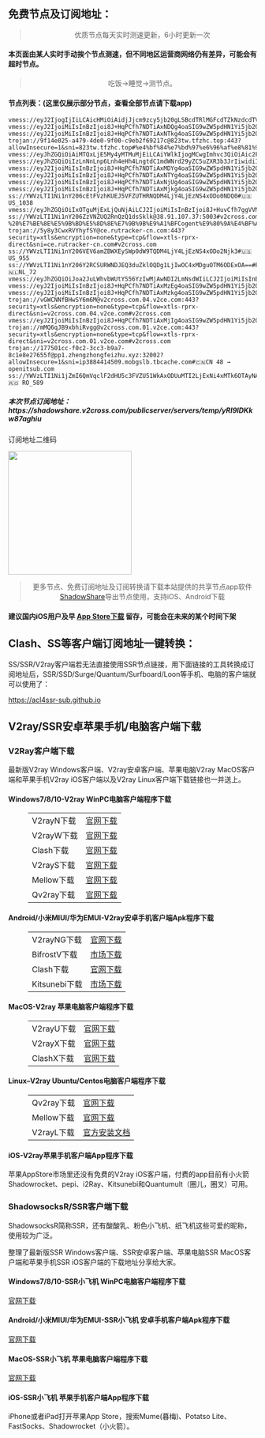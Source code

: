 
<h2>免费节点及订阅地址：</h2>
<blockquote>
<p style="text-align: center;">优质节点每天实时测速更新，6小时更新一次</p>
</blockquote>
<h4>本页面由某人实时手动挨个节点测速，但不同地区运营商网络仍有差异，可能会有超时节点。</h4>
<blockquote>
<p style="text-align: center;">吃饭->睡觉->测节点。</p>
</blockquote>
<h4>节点列表：(这里仅展示部分节点，查看全部节点请下载app)</h4>

```ss://YWVzLTEyOC1jZmI6UWF6RWRjVGdiMTU5QCQq@14.29.124.174:11012#%F0%9F%87%AD%F0%9F%87%B0%20%E3%80%90tg%40freevpn8%E3%80%91_%F0%9F%87%A8%F0%9F%87%B3CN-%F0%9F%87%AD%F0%9F%87%B0HK_199
vmess://eyJ2IjogIjIiLCAicHMiOiAidjJjcm9zcy5jb20gLSBcdTRlMGFcdTZkNzdcdTVlMDJcdTc1MzVcdTRmZTEgOSIsICJhZGQiOiAiMTIzLjI1My4zMi41MCIsICJwb3J0IjogIjMxMzcyIiwgInR5cGUiOiAibm9uZSIsICJpZCI6ICI2NzhkMGQ3ZC1jNjUxLTRhZTEtY2VkMS0zMjA3ODM1NjU3NDkiLCAiYWlkIjogIjAiLCAibmV0IjogInRjcCIsICJwYXRoIjogIi8iLCAiaG9zdCI6ICIzNi4xMzkuMTEyLjIyIiwgInRscyI6ICIifQ==
vmess://eyJ2IjoiMiIsInBzIjoi8J+HqPCfh7NDTiAxNDQg4oaSIG9wZW5pdHN1Yi5jb20iLCJhZGQiOiJhbGl5dW4ubW9ibGUudm51cGdjbi5jbiIsInBvcnQiOiI5MDE2IiwidHlwZSI6Im5vbmUiLCJpZCI6IjAyNTNiNTc0LTgwMjAtMzE4Ni1hNjQ3LTAyNjcyOTVhYzliYiIsImFpZCI6IjAiLCJuZXQiOiJ0Y3AiLCJwYXRoIjoiLyIsImhvc3QiOiJhbGl5dW4ubW9ibGUudm51cGdjbi5jbiIsInRscyI6IiJ9
vmess://eyJ2IjoiMiIsInBzIjoi8J+HqPCfh7NDTiAxNTkg4oaSIG9wZW5pdHN1Yi5jb20iLCJhZGQiOiJhbGl5dW4udW5pY29tLnZudXBnY24uY24iLCJwb3J0IjoiOTAyNCIsInR5cGUiOiJub25lIiwiaWQiOiIwMjUzYjU3NC04MDIwLTMxODYtYTY0Ny0wMjY3Mjk1YWM5YmIiLCJhaWQiOiIwIiwibmV0IjoidGNwIiwicGF0aCI6Ii8iLCJob3N0IjoiYWxpeXVuLnVuaWNvbS52bnVwZ2NuLmNuIiwidGxzIjoiIn0=
trojan://9f14e025-a479-4de0-9f00-c9eb2f69217c@823tw.tfzhc.top:443?allowInsecure=1&sni=823tw.tfzhc.top#%e4%bf%84%e7%bd%97%e6%96%af%e8%81%94%e9%82%a6(TG%e9%a2%91%e9%81%93%3a%40kxswa)
vmess://eyJhZGQiOiAiMTQxLjE5My4yMTMuMjEiLCAiYWlkIjogMCwgImhvc3QiOiAic2FuZ2dvcm82Lm5leHR2cG4uY2MiLCAiaWQiOiAiYTU1YjdkNzctZDI1MS00ZTMxLWE3NmUtMjJkMDlhYzY5ZWIwIiwgIm5ldCI6ICJ3cyIsICJwYXRoIjogIi92cG5uZW8iLCAicG9ydCI6IDgwLCAicHMiOiAidjJjcm9zcy5jb20gLSBcdTdmOGVcdTU2ZmRSRiBFbmdpbmVlcmluZyAyMCIsICJ0bHMiOiAiIiwgInR5cGUiOiAiYXV0byIsICJzZWN1cml0eSI6ICJhdXRvIiwgInNraXAtY2VydC12ZXJpZnkiOiB0cnVlLCAic25pIjogIiJ9
vmess://eyJhZGQiOiIzLnNnLnp6Lnh4eHh4LngtdC1mdWNrd29yZC5uZXR3b3JrIiwidiI6IjIiLCJwcyI6IlJlbGF5X/Cfh6jwn4ezQ04t8J+HrfCfh7BIS18xMDUiLCJwb3J0IjozNjY3OSwiaWQiOiIyNDRlZmZkOS0wMjA0LTNjNGEtODUzNy0wZGNhNGU1ZmQ5YjUiLCJhaWQiOiIwIiwibmV0IjoidGNwIiwidHlwZSI6IiIsImhvc3QiOiIiLCJwYXRoIjoiLyIsInRscyI6IiJ9
vmess://eyJ2IjoiMiIsInBzIjoi8J+HqPCfh7NDTiAxMDYg4oaSIG9wZW5pdHN1Yi5jb20iLCJhZGQiOiJhbGl5dW4ubW9ibGUudm51cGdjbi5jbiIsInBvcnQiOiI5MDA5IiwidHlwZSI6Im5vbmUiLCJpZCI6IjAyNTNiNTc0LTgwMjAtMzE4Ni1hNjQ3LTAyNjcyOTVhYzliYiIsImFpZCI6IjAiLCJuZXQiOiJ0Y3AiLCJwYXRoIjoiLyIsImhvc3QiOiJhbGl5dW4ubW9ibGUudm51cGdjbi5jbiIsInRscyI6IiJ9
vmess://eyJ2IjoiMiIsInBzIjoi8J+HqPCfh7NDTiAxNTYg4oaSIG9wZW5pdHN1Yi5jb20iLCJhZGQiOiJhbGl5dW4ubW9ibGUudm51cGdjbi5jbiIsInBvcnQiOiI5MDM5IiwidHlwZSI6Im5vbmUiLCJpZCI6IjAyNTNiNTc0LTgwMjAtMzE4Ni1hNjQ3LTAyNjcyOTVhYzliYiIsImFpZCI6IjAiLCJuZXQiOiJ0Y3AiLCJwYXRoIjoiLyIsImhvc3QiOiJhbGl5dW4ubW9ibGUudm51cGdjbi5jbiIsInRscyI6IiJ9
vmess://eyJ2IjoiMiIsInBzIjoi8J+HqPCfh7NDTiAxNjUg4oaSIG9wZW5pdHN1Yi5jb20iLCJhZGQiOiJhbGl5dW4uaW5zdGFsbDAyLnZudXBnY24uY24iLCJwb3J0IjoiMTE5MzMiLCJ0eXBlIjoibm9uZSIsImlkIjoiMDI1M2I1NzQtODAyMC0zMTg2LWE2NDctMDI2NzI5NWFjOWJiIiwiYWlkIjoiMCIsIm5ldCI6InRjcCIsInBhdGgiOiIvIiwiaG9zdCI6ImFsaXl1bi5pbnN0YWxsMDIudm51cGdjbi5jbiIsInRscyI6IiJ9
vmess://eyJ2IjoiMiIsInBzIjoi8J+HqPCfh7NDTiAxMjkg4oaSIG9wZW5pdHN1Yi5jb20iLCJhZGQiOiJhbGl5dW4uaW5zdGFsbDAxLnZudXBnY24uY24iLCJwb3J0IjoiMTE5MTkiLCJ0eXBlIjoibm9uZSIsImlkIjoiMDI1M2I1NzQtODAyMC0zMTg2LWE2NDctMDI2NzI5NWFjOWJiIiwiYWlkIjoiMCIsIm5ldCI6InRjcCIsInBhdGgiOiIvIiwiaG9zdCI6ImFsaXl1bi5pbnN0YWxsMDEudm51cGdjbi5jbiIsInRscyI6IiJ9
ss://YWVzLTI1Ni1nY206cEtFVzhKUEJ5VFZUTHRNQDM4LjY4LjEzNS4xODo0NDQ0#🇺🇸US_1038
vmess://eyJhZGQiOiIxOTguMjExLjQuNjAiLCJ2IjoiMiIsInBzIjoi8J+HuvCfh7ggVVNfODM4IiwicG9ydCI6ODAsImlkIjoiMWM2NWNmZWQtMGIwYy00ZTIxLTkyYWEtOTBjOTY2M2E2NTRmIiwiYWlkIjoiMCIsIm5ldCI6IndzIiwidHlwZSI6IiIsImhvc3QiOiIxOTguMjExLjQuNjAiLCJwYXRoIjoiLyIsInRscyI6IiJ9
ss://YWVzLTI1Ni1nY206ZzVNZUQ2RnQzQ1dsSklk@38.91.107.37:5003#v2cross.com%20-%20%E7%BE%8E%E5%9B%BD%E5%8D%8E%E7%9B%9B%E9%A1%BFCogent%E9%80%9A%E4%BF%A1%E5%85%AC%E5%8F%B8%2029
trojan://5y8y3CwxRVYhyfSY@ce.rutracker-cn.com:443?security=xtls&encryption=none&type=tcp&flow=xtls-rprx-direct&sni=ce.rutracker-cn.com#v2cross.com
ss://YWVzLTI1Ni1nY206VEV6amZBWXEySWp0dW9TQDM4LjY4LjEzNS4xODo2Njk3#🇺🇸US_955
ss://YWVzLTI1Ni1nY206Y2RCSURWNDJEQ3duZklOQDg1LjIwOC4xMDguOTM6ODExOA==#Pool_🇳🇱NL_72
vmess://eyJhZGQiOiJoa2JuLWhvbWUtYS56YzIwMjAwNDI2LmNsdWIiLCJ2IjoiMiIsInBzIjoiUmVsYXlf8J+HrfCfh7BISy3wn4et8J+HsEhLXzI1MCIsInBvcnQiOjM5OTk5LCJpZCI6IjY3YzUwZjZhLTgxNmQtMzU1NS04OWI0LTE5ZGQyOTYwOGY4YiIsImFpZCI6IjAiLCJuZXQiOiJ0Y3AiLCJ0eXBlIjoiIiwiaG9zdCI6ImhrYm4taG9tZS1hLnpjMjAyMDA0MjYuY2x1YiIsInBhdGgiOiIvbWljcm9zb2Z0IiwidGxzIjoidGxzIn0=
vmess://eyJ2IjoiMiIsInBzIjoi8J+HqPCfh7NDTiAxMzEg4oaSIG9wZW5pdHN1Yi5jb20iLCJhZGQiOiJhbGl5dW4uaW5zdGFsbDAxLnZudXBnY24uY24iLCJwb3J0IjoiMTE5MzQiLCJ0eXBlIjoibm9uZSIsImlkIjoiMDI1M2I1NzQtODAyMC0zMTg2LWE2NDctMDI2NzI5NWFjOWJiIiwiYWlkIjoiMCIsIm5ldCI6InRjcCIsInBhdGgiOiIvIiwiaG9zdCI6ImFsaXl1bi5pbnN0YWxsMDEudm51cGdjbi5jbiIsInRscyI6IiJ9
vmess://eyJ2IjoiMiIsInBzIjoi8J+HqPCfh7NDTiAxMzkg4oaSIG9wZW5pdHN1Yi5jb20iLCJhZGQiOiJhbGl5dW4ubW9ibGUudm51cGdjbi5jbiIsInBvcnQiOiI5MDA4IiwidHlwZSI6Im5vbmUiLCJpZCI6IjAyNTNiNTc0LTgwMjAtMzE4Ni1hNjQ3LTAyNjcyOTVhYzliYiIsImFpZCI6IjAiLCJuZXQiOiJ0Y3AiLCJwYXRoIjoiLyIsImhvc3QiOiJhbGl5dW4ubW9ibGUudm51cGdjbi5jbiIsInRscyI6IiJ9
trojan://vGWCNNfBHwSY6m6M@v2cross.com.04.v2ce.com:443?security=xtls&encryption=none&type=tcp&flow=xtls-rprx-direct&sni=v2cross.com.04.v2ce.com#v2cross.com
vmess://eyJ2IjoiMiIsInBzIjoi8J+HqPCfh7NDTiAxMjIg4oaSIG9wZW5pdHN1Yi5jb20iLCJhZGQiOiJhbGl5dW4uaW5zdGFsbDA0LnZudXBnY24uY24iLCJwb3J0IjoiMTE5MzEiLCJ0eXBlIjoibm9uZSIsImlkIjoiMDI1M2I1NzQtODAyMC0zMTg2LWE2NDctMDI2NzI5NWFjOWJiIiwiYWlkIjoiMCIsIm5ldCI6InRjcCIsInBhdGgiOiIvIiwiaG9zdCI6ImFsaXl1bi5pbnN0YWxsMDQudm51cGdjbi5jbiIsInRscyI6IiJ9
trojan://mMQ6qJB9xbhiRvgg@v2cross.com.01.v2ce.com:443?security=xtls&encryption=none&type=tcp&flow=xtls-rprx-direct&sni=v2cross.com.01.v2ce.com#v2cross.com
trojan://177501cc-f0c2-3cc3-b9a7-8c1e8e27655f@pp1.zhengzhongfeizhu.xyz:32002?allowInsecure=1&sni=ip3884414509.mobgslb.tbcache.com#🇨🇳CN 48 → openitsub.com
ss://YWVzLTI1Ni1jZmI6QmVqclF2dHU5c3FVZU51WkAxODUuMTI2LjExNi4xMTk6OTAyNA==#🇷🇴 RO_589
```
<h5>本次节点订阅地址：https://shadowshare.v2cross.com/publicserver/servers/temp/yRI9lDKkw87aghiu</h5>
<p>订阅地址二维码</p>
<img src='http://shadowshare.v2cross.com/qrcode.png' width=250 height=250>
<blockquote style='text-align: center;'>更多节点、免费订阅地址及订阅转换请下载本站提供的共享节点app软件<a href='https://shadowshare.v2cross.com'>ShadowShare</a>导出节点使用，支持iOS、Android下载</blockquote>
<h4>建议国内iOS用户及早 <a href='https://apps.apple.com/cn/app/shadowshare/id1612647259'>App Store下载</a> 留存，可能会在未来的某个时间下架</h4>

<div class="nv-content-wrap entry-content">
<h2>Clash、SS等客户端订阅地址一键转换：</h2>
<p>SS/SSR/V2ray客户端若无法直接使用SSR节点链接，用下面链接的工具转换成订阅地址后，SSR/SSD/Surge/Quantum/Surfboard/Loon等手机、电脑的客户端就可以使用了：</p>
<p><a href="https://acl4ssr-sub.github.io" target="_blank" rel="noreferrer noopener nofollow">https://acl4ssr-sub.github.io</a></p>
<h2>V2ray/SSR安卓苹果手机/电脑客户端下载</h2>
<h3>V2Ray客户端下载</h3>
<p>最新版V2ray Windows客户端、V2ray安卓客户端、苹果电脑V2ray MacOS客户端和苹果手机V2ray iOS客户端以及V2ray Linux客户端下载链接也一并送上。</p>
<h4>Windows7/8/10-<strong>V2ray WinPC电脑客户端</strong>程序下载</h4>
<figure class="wp-block-table alignwide is-style-stripes"><table><tbody><tr><td>V2rayN下载</td><td><a href="https://github.com/2dust/v2rayN/releases" target="_blank" rel="noreferrer noopener">官网下载</a></td></tr><tr><td>V2rayW下载</td><td><a href="https://github.com/Cenmrev/V2RayW/releases" target="_blank" rel="noreferrer noopener">官网下载</a></td></tr><tr><td>Clash下载</td><td><a href="https://github.com/Fndroid/clash_for_windows_pkg/releases" target="_blank" rel="noreferrer noopener">官网下载</a></td></tr><tr><td>V2rayS下载</td><td><a href="https://github.com/Shinlor/V2RayS/releases" target="_blank" rel="noreferrer noopener">官网下载</a></td></tr><tr><td>Mellow下载</td><td><a href="https://github.com/mellow-io/mellow/releases" target="_blank" rel="noreferrer noopener">官网下载</a></td></tr><tr><td>Qv2ray下载</td><td><a href="https://github.com/Qv2ray/Qv2ray" target="_blank" rel="noreferrer noopener">官网下载</a></td></tr></tbody></table></figure>
<h4><strong>Android/小米MIUI/华为EMUI-V2ray安卓手机客户端</strong>Apk程序下载</h4>
<figure class="wp-block-table alignwide is-style-stripes"><table><tbody><tr><td>V2rayNG下载</td><td><a href="https://github.com/2dust/v2rayNG/releases" target="_blank" rel="noreferrer noopener">官网下载</a></td></tr><tr><td>BifrostV下载</td><td><a rel="noreferrer noopener" href="https://www.appsapk.com/downloading/latest/com.github.dawndiy.bifrostv-0.6.8.apk" target="_blank">市场下载</a></td></tr><tr><td>Clash下载</td><td><a href="https://github.com/Kr328/ClashForAndroid/releases" target="_blank" rel="noreferrer noopener">官网下载</a></td></tr><tr><td>Kitsunebi下载</td><td><a rel="noreferrer noopener" href="https://apkpure.com/kitsunebi/fun.kitsunebi.kitsunebi4android" target="_blank">市场下载</a></td></tr></tbody></table></figure>
<h4><strong>MacOS-V2ray <strong>苹果电脑</strong>客户端</strong>程序下载</h4>
<figure class="wp-block-table alignwide is-style-stripes"><table><tbody><tr><td>V2rayU下载</td><td><a href="https://github.com/yanue/V2rayU/releases" target="_blank" rel="noreferrer noopener">官网下载</a></td></tr><tr><td>V2rayX下载</td><td><a href="https://github.com/Cenmrev/V2RayX/releases" target="_blank" rel="noreferrer noopener">官网下载</a></td></tr><tr><td>ClashX下载</td><td><a href="https://github.com/yichengchen/clashX/releases" target="_blank" rel="noreferrer noopener">官网下载</a></td></tr></tbody></table></figure>
<h4><strong>Linux</strong>–<strong>V2ray Ubuntu/Centos电脑客户端</strong>程序下载</h4>
<figure class="wp-block-table alignwide is-style-stripes"><table><tbody><tr><td>Qv2ray下载</td><td><a href="https://github.com/Qv2ray/Qv2ray" target="_blank" rel="noreferrer noopener">官网下载</a></td></tr><tr><td>Mellow下载</td><td><a href="https://github.com/mellow-io/mellow/releases" target="_blank" rel="noreferrer noopener">官网下载</a></td></tr><tr><td>V2rayL下载</td><td><a rel="noreferrer noopener" href="https://github.com/jiangxufeng/v2rayL" target="_blank">官方安装文档</a></td></tr></tbody></table></figure>
<h4>iOS-<strong>V2ray苹果<strong>手机客户端</strong>App程序</strong>下载</h4>
<p>苹果AppStore市场里还没有免费的V2ray iOS客户端，付费的app目前有小火箭Shadowrocket、pepi、i2Ray、Kitsunebi和Quantumult（圈儿，圈叉）可用。</p>
<h3>ShadowsocksR/SSR客户端下载</h3>
<p>ShadowsocksR简称SSR，还有酸酸乳、粉色小飞机、纸飞机这些可爱的昵称，使用较为广泛。</p>
<p>整理了最新版SSR Windows客户端、SSR安卓客户端、苹果电脑SSR MacOS客户端和苹果手机SSR iOS客户端的下载地址分享给大家。</p>
<h4><strong>Windows7/8/10-<strong>SSR小飞机 WinPC电脑客户端</strong>程序下载</strong></h4>
<p><a rel="noreferrer noopener" href="https://github.com/shadowsocksrr/shadowsocksr-csharp/releases" target="_blank">官网下载</a></p>
<h4><strong><strong>Android/小米MIUI/华为EMUI-SSR小飞机 安卓手机客户端</strong>Apk程序下载</strong></h4>
<p><a rel="noreferrer noopener" href="https://github.com/shadowsocksrr/shadowsocksr-android/releases" target="_blank">官网下载</a></p>
<h4><strong><strong>MacOS-SSR小飞机 苹果电脑客户端</strong>程序下载</strong></h4>
<p><a href="https://github.com/qinyuhang/ShadowsocksX-NG-R/releases" target="_blank" rel="noreferrer noopener">官网下载</a></p>
<h4><strong>iOS-<strong>SSR小飞机 苹果手机客户端App程序</strong></strong>下载</h4>
<p>iPhone或者iPad打开苹果App Store，搜索Mume(暮梅)、Potatso Lite、FastSocks、Shadowrocket（小火箭）。</p>
